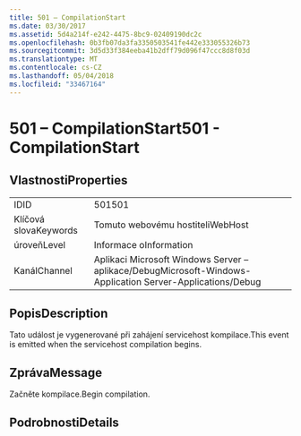```yaml
---
title: 501 – CompilationStart
ms.date: 03/30/2017
ms.assetid: 5d4a214f-e242-4475-8bc9-02409190dc2c
ms.openlocfilehash: 0b3fb07da3fa3350503541fe442e333055326b73
ms.sourcegitcommit: 3d5d33f384eeba41b2dff79d096f47ccc8d8f03d
ms.translationtype: MT
ms.contentlocale: cs-CZ
ms.lasthandoff: 05/04/2018
ms.locfileid: "33467164"
---
```

# <a name="501---compilationstart"></a><span data-ttu-id="6c2c0-102">501 – CompilationStart</span><span class="sxs-lookup"><span data-stu-id="6c2c0-102">501 - CompilationStart</span></span>
## <a name="properties"></a><span data-ttu-id="6c2c0-103">Vlastnosti</span><span class="sxs-lookup"><span data-stu-id="6c2c0-103">Properties</span></span>  
  
|||  
|-|-|  
|<span data-ttu-id="6c2c0-104">ID</span><span class="sxs-lookup"><span data-stu-id="6c2c0-104">ID</span></span>|<span data-ttu-id="6c2c0-105">501</span><span class="sxs-lookup"><span data-stu-id="6c2c0-105">501</span></span>|  
|<span data-ttu-id="6c2c0-106">Klíčová slova</span><span class="sxs-lookup"><span data-stu-id="6c2c0-106">Keywords</span></span>|<span data-ttu-id="6c2c0-107">Tomuto webovému hostiteli</span><span class="sxs-lookup"><span data-stu-id="6c2c0-107">WebHost</span></span>|  
|<span data-ttu-id="6c2c0-108">úroveň</span><span class="sxs-lookup"><span data-stu-id="6c2c0-108">Level</span></span>|<span data-ttu-id="6c2c0-109">Informace o</span><span class="sxs-lookup"><span data-stu-id="6c2c0-109">Information</span></span>|  
|<span data-ttu-id="6c2c0-110">Kanál</span><span class="sxs-lookup"><span data-stu-id="6c2c0-110">Channel</span></span>|<span data-ttu-id="6c2c0-111">Aplikaci Microsoft Windows Server – aplikace/Debug</span><span class="sxs-lookup"><span data-stu-id="6c2c0-111">Microsoft-Windows-Application Server-Applications/Debug</span></span>|  
  
## <a name="description"></a><span data-ttu-id="6c2c0-112">Popis</span><span class="sxs-lookup"><span data-stu-id="6c2c0-112">Description</span></span>  
 <span data-ttu-id="6c2c0-113">Tato událost je vygenerované při zahájení servicehost kompilace.</span><span class="sxs-lookup"><span data-stu-id="6c2c0-113">This event is emitted when the servicehost compilation begins.</span></span>  
  
## <a name="message"></a><span data-ttu-id="6c2c0-114">Zpráva</span><span class="sxs-lookup"><span data-stu-id="6c2c0-114">Message</span></span>  
 <span data-ttu-id="6c2c0-115">Začněte kompilace.</span><span class="sxs-lookup"><span data-stu-id="6c2c0-115">Begin compilation.</span></span>  
  
## <a name="details"></a><span data-ttu-id="6c2c0-116">Podrobnosti</span><span class="sxs-lookup"><span data-stu-id="6c2c0-116">Details</span></span>
